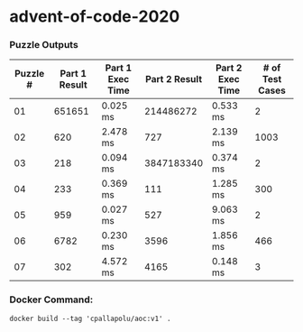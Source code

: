 <h1>advent-of-code-2020</h1>
<h3>Puzzle Outputs</h3>
<table>

<thead>

<tr><th>Puzzle #  </th><th>Part 1 Result  </th><th>Part 1 Exec Time  </th><th>Part 2 Result  </th><th>Part 2 Exec Time  </th><th># of Test Cases  </th></tr>

</thead>

<tbody>

<tr><td>01        </td><td>651651         </td><td>0.025 ms          </td><td>214486272      </td><td>0.533 ms          </td><td>2                </td></tr>

<tr><td>02        </td><td>620            </td><td>2.478 ms          </td><td>727            </td><td>2.139 ms          </td><td>1003             </td></tr>

<tr><td>03        </td><td>218            </td><td>0.094 ms          </td><td>3847183340     </td><td>0.374 ms          </td><td>2                </td></tr>

<tr><td>04        </td><td>233            </td><td>0.369 ms          </td><td>111            </td><td>1.285 ms          </td><td>300              </td></tr>

<tr><td>05        </td><td>959            </td><td>0.027 ms          </td><td>527            </td><td>9.063 ms          </td><td>2                </td></tr>

<tr><td>06        </td><td>6782           </td><td>0.230 ms          </td><td>3596           </td><td>1.856 ms          </td><td>466              </td></tr>

<tr><td>07        </td><td>302            </td><td>4.572 ms          </td><td>4165           </td><td>0.148 ms          </td><td>3                </td></tr>

</tbody>

</table>

<h3>Docker Command:</h3>
<p><code>docker build --tag 'cpallapolu/aoc:v1' .</code></p>